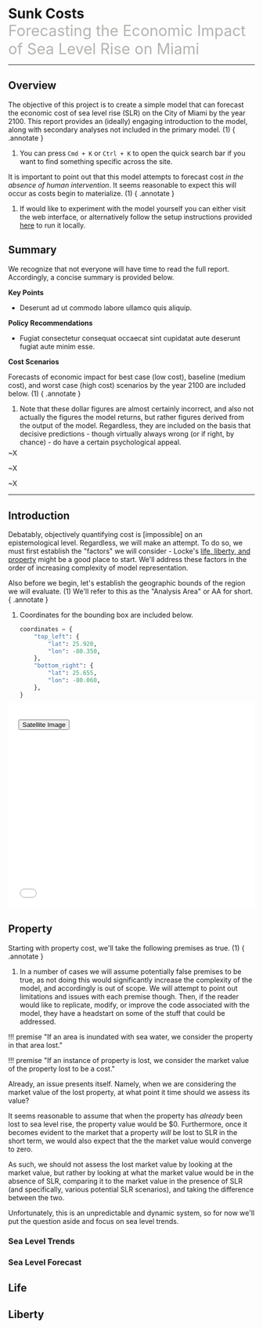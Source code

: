 # Sunk Costs

<p style="font-size: 2.2em; color: #b4b4b1; margin-top: -0.65em; margin-bottom: 0em;">Forecasting the Economic Impact of Sea Level Rise on Miami</p>

---


## Overview

The objective of this project is to create a simple model that can forecast the economic cost of sea level rise (SLR) on the City of Miami by the year 2100. This report provides an (ideally) engaging introduction to the model, along with secondary analyses not included in the primary model. (1)
{ .annotate }

1.  You can press `Cmd + K` or `Ctrl + K` to open the quick search bar if you want to find something specific across the site.

It is important to point out that this model attempts to forecast cost *in the absence of human intervention*. It seems reasonable to expect this will occur as costs begin to materialize. (1)
{ .annotate }

1.  If would like to experiment with the model yourself you can either visit the web interface, or alternatively follow the setup instructions provided [here]() to run it locally.


## Summary

We recognize that not everyone will have time to read the full report. Accordingly, a concise summary is provided below.


**Key Points**

- Deserunt ad ut commodo labore ullamco quis aliquip.

**Policy Recommendations**

- Fugiat consectetur consequat occaecat sint cupidatat aute deserunt fugiat aute minim esse.


**Cost Scenarios**

Forecasts of economic impact for best case (low cost), baseline (medium cost), and worst case (high cost) scenarios by the year 2100 are included below. (1)
{ .annotate }

1.  Note that these dollar figures are almost certainly incorrect, and also not actually the figures the model returns, but rather figures derived from the output of the model. Regardless, they are included on the basis that decisive predictions - though virtually always wrong (or if right, by chance) - do have a certain psychological appeal.


<div class="grid-container-3" style = "margin-top: -0.6em; margin-bottom: 0em;">
    <div class="grid-item">
        <div class="admonition dollar-green">
            <p class="admonition-title">~X</p>
        </div>
    </div>
    <div class="grid-item">
        <div class="admonition dollar-yellow">
            <p class="admonition-title">~X</p>
        </div>
    </div>
    <div>
        <div class="admonition dollar-red">
            <p class="admonition-title">~X</p>
        </div>
    </div>
</div>

---



## Introduction

Debatably, objectively quantifying cost is [impossible] on an epistemological level. Regardless, we will make an attempt. To do so, we must first establish the "factors" we will consider - Locke's [life, liberty, and property](https://www.crf-usa.org/foundations-of-our-constitution/natural-rights.html#:~:text=%22life%2C%20liberty%2C%20and%20property.%22) might be a good place to start. We'll address these factors in the order of increasing complexity of model representation.

Also before we begin, let's establish the geographic bounds of the region we will evaluate. (1) We'll refer to this as the "Analysis Area" or AA for short.
{ .annotate }

1.  Coordinates for the bounding box are included below.

    ```python
    coordinates = {
        "top_left": {
            "lat": 25.920,
            "lon": -80.350,
        },
        "bottom_right": {
            "lat": 25.655,
            "lon": -80.060,
        },
    }
    ```


<div style="text-align: left; position: relative; top: 4em; left: 1.5em; margin-top: -2em;">
<a class="glightbox" href="./file/main/image.satellite.miami_sample_area_small.png" data-type="image" data-width="100%" data-height="auto" data-desc-position="bottom">
<button class="satellite-button">Satellite Image</button>
</a>
</div>

<div class="frame">
<iframe frameBorder="0" style="width: 100%; max-height: 30em; height: 30em;" src="./file/main/plotly.map.aoa_bounds_mapbox.html"></iframe>
</div>

<!--
<div class="image">
    <img src="./file/report/image.satellite.miami_sample_area_small.png" style="width: 30em;">
    <figcaption>Fig. 1: Miami Geographic Analysis Area</figcaption>
</div>

 -->

## Property

Starting with property cost, we'll take the following premises as true. (1)
{ .annotate }

1.  In a number of cases we will assume potentially false premises to be true, as not doing this would significantly increase the complexity of the model, and accordingly is out of scope. We will attempt to point out limitations and issues with each premise though. Then, if the reader would like to replicate, modify, or improve the code associated with the model, they have a headstart on some of the stuff that could be addressed.

!!! premise "If an area is inundated with sea water, we consider the property in that area lost."

!!! premise "If an instance of property is lost, we consider the market value of the property lost to be a cost."

Already, an issue presents itself. Namely, when we are considering the market value of the lost property, at what point it time should we assess its value?

It seems reasonable to assume that when the property has *already* been lost to sea level rise, the property value would be $0. Furthermore, once it becomes evident to the market that a property *will* be lost to SLR in the short term, we would also expect that the the market value would converge to zero.

As such, we should not assess the lost market value by looking at the market value, but rather by looking at what the market value would be in the absence of SLR, comparing it to the market value in the presence of SLR (and specifically, various potential SLR scenarios), and taking the difference between the two.

Unfortunately, this is an unpredictable and dynamic system, so for now we'll put the question aside and focus on sea level trends.


### Sea Level Trends


### Sea Level Forecast









## Life


## Liberty




<!--
## Secondary Analyses

## Policy Recommendations

## Conclusion
-->

<!-- todo: move to sunklib readme -->
<!--

Before you begin, make sure you install the package utilities and configure any necessary API keys.

        !!! info "Dependencies"

            **Required**

            - Python (>= 3.10)

            **Recommended**

            - Visual Studio Code
            - Miniconda


        !!! info "Setup"

            ```bash title="Install the package utilities with pip"
            pip install sunklib
            ```

            ```bash title="Download the necessary resources via the CLI"
            scli download --all
            ```

            ```bash title="Configure the required API tokens with the CLI"
            scli tokens --interactive
            ```

 -->

<!--
!!! tip "You can click on images on the site to open them in a zoomable lightbox."
-->


<!--
!!! tip "All data visualizations on this site are interactive. Double click a plot to reset to the original zoom."
-->


<!-- -->




<!--
??? quote "All models are wrong, but some are useful."
    This quote - often attributed to <a href="https://www.wikiwand.com/en/George_E._P._Box">George Box</a> - acknowledges that statistical and scientific models are never a perfect representation of reality. What it would mean for a model to be "right"? By definition, a model is a simplified representation of some other <a href="https://ontobee.org/ontology/BFO?iri=http://purl.obolibrary.org/obo/BFO_0000001#:~:text=An%20entity%20is%20anything%20that%20exists%20or%20has%20existed%20or%20will%20exist.">entity</a> that is not the model. If you are trying to model something perfectly, perhaps the only way to have a "correct" model of an entity (correct insofar as you are able to predict the path through the state space of reality that the modeled entity takes) is to recreate the entity itself, in which case, the simulation of the entity is the entity and is running in real time. Which isn't very helpful.
 -->

<!-- ### Policy Recommendations -->


<!--
<video style="width: 30vw;" controls loop>
   <source src="/file/output_high.mp4" type="video/mp4">
</video>

 -->